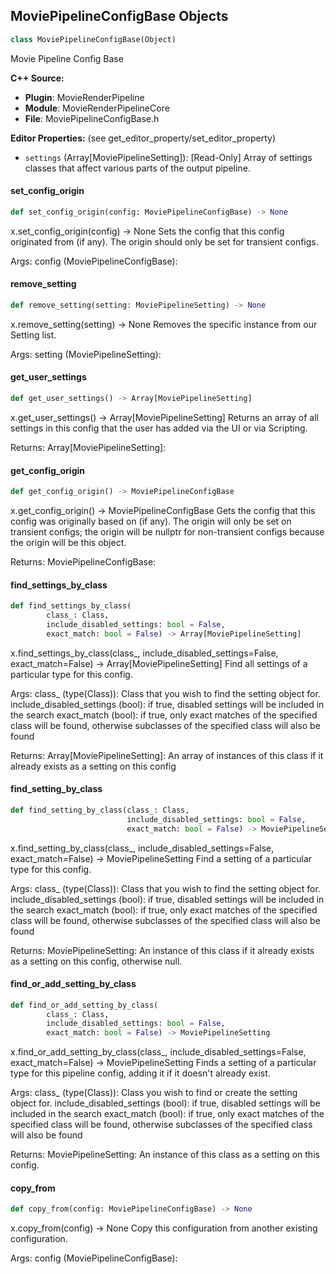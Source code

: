 ## MoviePipelineConfigBase Objects

```python
class MoviePipelineConfigBase(Object)
```

Movie Pipeline Config Base

**C++ Source:**

- **Plugin**: MovieRenderPipeline
- **Module**: MovieRenderPipelineCore
- **File**: MoviePipelineConfigBase.h

**Editor Properties:** (see get_editor_property/set_editor_property)

- ``settings`` (Array[MoviePipelineSetting]):  [Read-Only] Array of settings classes that affect various parts of the output pipeline.

<a id="unreal.MoviePipelineConfigBase.set_config_origin"></a>

#### set_config_origin

```python
def set_config_origin(config: MoviePipelineConfigBase) -> None
```

x.set_config_origin(config) -> None
Sets the config that this config originated from (if any). The origin should only be set for transient configs.

Args:
    config (MoviePipelineConfigBase):

<a id="unreal.MoviePipelineConfigBase.remove_setting"></a>

#### remove_setting

```python
def remove_setting(setting: MoviePipelineSetting) -> None
```

x.remove_setting(setting) -> None
Removes the specific instance from our Setting list.

Args:
    setting (MoviePipelineSetting):

<a id="unreal.MoviePipelineConfigBase.get_user_settings"></a>

#### get_user_settings

```python
def get_user_settings() -> Array[MoviePipelineSetting]
```

x.get_user_settings() -> Array[MoviePipelineSetting]
Returns an array of all settings in this config that the user has added via the UI or via Scripting.

Returns:
    Array[MoviePipelineSetting]:

<a id="unreal.MoviePipelineConfigBase.get_config_origin"></a>

#### get_config_origin

```python
def get_config_origin() -> MoviePipelineConfigBase
```

x.get_config_origin() -> MoviePipelineConfigBase
Gets the config that this config was originally based on (if any). The origin will only be set on transient
configs; the origin will be nullptr for non-transient configs because the origin will be this object.

Returns:
    MoviePipelineConfigBase:

<a id="unreal.MoviePipelineConfigBase.find_settings_by_class"></a>

#### find_settings_by_class

```python
def find_settings_by_class(
        class_: Class,
        include_disabled_settings: bool = False,
        exact_match: bool = False) -> Array[MoviePipelineSetting]
```

x.find_settings_by_class(class_, include_disabled_settings=False, exact_match=False) -> Array[MoviePipelineSetting]
Find all settings of a particular type for this config.

Args:
    class_ (type(Class)): Class that you wish to find the setting object for.
    include_disabled_settings (bool): if true, disabled settings will be included in the search
    exact_match (bool): if true, only exact matches of the specified class will be found, otherwise subclasses of the specified class will also be found

Returns:
    Array[MoviePipelineSetting]: An array of instances of this class if it already exists as a setting on this config

<a id="unreal.MoviePipelineConfigBase.find_setting_by_class"></a>

#### find_setting_by_class

```python
def find_setting_by_class(class_: Class,
                          include_disabled_settings: bool = False,
                          exact_match: bool = False) -> MoviePipelineSetting
```

x.find_setting_by_class(class_, include_disabled_settings=False, exact_match=False) -> MoviePipelineSetting
Find a setting of a particular type for this config.

Args:
    class_ (type(Class)): Class that you wish to find the setting object for.
    include_disabled_settings (bool): if true, disabled settings will be included in the search
    exact_match (bool): if true, only exact matches of the specified class will be found, otherwise subclasses of the specified class will also be found

Returns:
    MoviePipelineSetting: An instance of this class if it already exists as a setting on this config, otherwise null.

<a id="unreal.MoviePipelineConfigBase.find_or_add_setting_by_class"></a>

#### find_or_add_setting_by_class

```python
def find_or_add_setting_by_class(
        class_: Class,
        include_disabled_settings: bool = False,
        exact_match: bool = False) -> MoviePipelineSetting
```

x.find_or_add_setting_by_class(class_, include_disabled_settings=False, exact_match=False) -> MoviePipelineSetting
Finds a setting of a particular type for this pipeline config, adding it if it doesn't already exist.

Args:
    class_ (type(Class)): Class you wish to find or create the setting object for.
    include_disabled_settings (bool): if true, disabled settings will be included in the search
    exact_match (bool): if true, only exact matches of the specified class will be found, otherwise subclasses of the specified class will also be found

Returns:
    MoviePipelineSetting: An instance of this class as a setting on this config.

<a id="unreal.MoviePipelineConfigBase.copy_from"></a>

#### copy_from

```python
def copy_from(config: MoviePipelineConfigBase) -> None
```

x.copy_from(config) -> None
Copy this configuration from another existing configuration.

Args:
    config (MoviePipelineConfigBase):

<a id="unreal.MoviePipelineDebugSettings"></a>